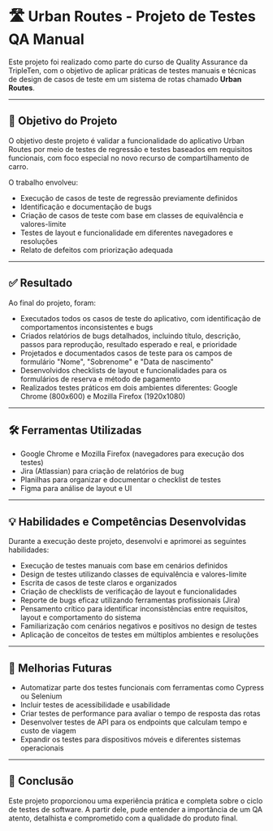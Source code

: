 # 🛣️ Urban Routes - Projeto de Testes QA Manual

Este projeto foi realizado como parte do curso de Quality Assurance da TripleTen, com o objetivo de aplicar práticas de testes manuais e técnicas de design de casos de teste em um sistema de rotas chamado **Urban Routes**.

---

## 🎯 Objetivo do Projeto

O objetivo deste projeto é validar a funcionalidade do aplicativo Urban Routes por meio de testes de regressão e testes baseados em requisitos funcionais, com foco especial no novo recurso de compartilhamento de carro.

O trabalho envolveu:

- Execução de casos de teste de regressão previamente definidos  
- Identificação e documentação de bugs  
- Criação de casos de teste com base em classes de equivalência e valores-limite  
- Testes de layout e funcionalidade em diferentes navegadores e resoluções  
- Relato de defeitos com priorização adequada

---

## ✅ Resultado

Ao final do projeto, foram:

- Executados todos os casos de teste do aplicativo, com identificação de comportamentos inconsistentes e bugs  
- Criados relatórios de bugs detalhados, incluindo título, descrição, passos para reprodução, resultado esperado e real, e prioridade  
- Projetados e documentados casos de teste para os campos de formulário "Nome", "Sobrenome" e "Data de nascimento"  
- Desenvolvidos checklists de layout e funcionalidades para os formulários de reserva e método de pagamento  
- Realizados testes práticos em dois ambientes diferentes: Google Chrome (800x600) e Mozilla Firefox (1920x1080)

---

## 🛠️ Ferramentas Utilizadas

- Google Chrome e Mozilla Firefox (navegadores para execução dos testes)  
- Jira (Atlassian) para criação de relatórios de bug  
- Planilhas para organizar e documentar o checklist de testes  
- Figma para análise de layout e UI

---

## 💡 Habilidades e Competências Desenvolvidas

Durante a execução deste projeto, desenvolvi e aprimorei as seguintes habilidades:

- Execução de testes manuais com base em cenários definidos  
- Design de testes utilizando classes de equivalência e valores-limite  
- Escrita de casos de teste claros e organizados  
- Criação de checklists de verificação de layout e funcionalidades
- Reporte de bugs eficaz utilizando ferramentas profissionais (Jira)  
- Pensamento crítico para identificar inconsistências entre requisitos, layout e comportamento do sistema  
- Familiarização com cenários negativos e positivos no design de testes  
- Aplicação de conceitos de testes em múltiplos ambientes e resoluções

---

## 🚧 Melhorias Futuras

- Automatizar parte dos testes funcionais com ferramentas como Cypress ou Selenium  
- Incluir testes de acessibilidade e usabilidade 
- Criar testes de performance para avaliar o tempo de resposta das rotas  
- Desenvolver testes de API para os endpoints que calculam tempo e custo de viagem  
- Expandir os testes para dispositivos móveis e diferentes sistemas operacionais

---

## 🚀 Conclusão

Este projeto proporcionou uma experiência prática e completa sobre o ciclo de testes de software. A partir dele, pude entender a importância de um QA atento, detalhista e comprometido com a qualidade do produto final.  

